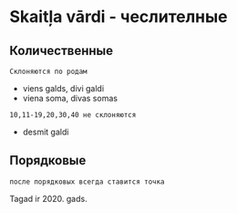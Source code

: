 # Skaitļa vārdi - чеслителные

## Количественные

`Склоняются по родам`

* viens galds, divi galdi
* viena soma, divas somas

`10,11-19,20,30,40 не склоняются`

* desmit galdi

## Порядковые

`после порядковых всегда ставится точка`

Tagad ir 2020. gads.